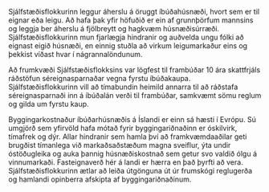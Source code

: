 Sjálfstæðisflokkurinn leggur áherslu á öruggt íbúðahúsnæði, hvort sem er til eignar eða leigu. Að hafa þak yfir höfuðið er ein af grunnþörfum mannsins og leggja ber áherslu á fjölbreytt og hagkvæm húsnæðisúrræði. Sjálfstæðisflokkurinn mun fjarlægja hindranir og auðvelda ungu fólki að eignast eigið húsnæði, en einnig stuðla að virkum leigumarkaður eins og þekkist víðast hvar í nágrannalöndunum.

Að frumkvæði Sjálfstæðisflokksins var lögfest til frambúðar 10 ára skattfrjáls ráðstöfun séreignasparnaðar vegna fyrstu íbúðakaupa. Sjálfstæðisflokkurinn vill að tímabundin heimild annarra til að ráðstafa séreignasparnaði inn á íbúðalán verði til frambúðar, samkvæmt sömu reglum og gilda um fyrstu kaup.

Byggingarkostnaður íbúðarhúsnæðis á Íslandi er einn sá hæsti í Evrópu. Sú umgjörð sem yfirvöld hafa mótað fyrir byggingariðnaðinn er óskilvirk, tímafrek og dýr. Allar hindranir sem hamla því að framkvæmdaaðilar geti brugðist tímanlega við markaðsaðstæðum magna sveiflur, ýta undir óstöðugleika og auka þannig húsnæðiskostnað sem getur svo valdið ólgu á vinnumarkaði. Fasteignaverð hér á landi er hærra en það þyrfti að vera. Sjálfstæðisflokkurinn ætlar að leiða útgönguna út úr frumskógi reglugerða og hamlandi opinberra afskipta af byggingariðnaðinum.